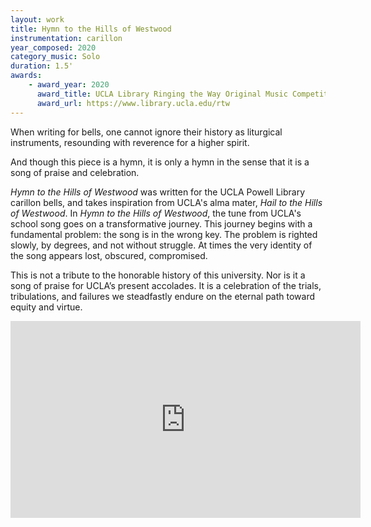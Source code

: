 ```yaml
---
layout: work
title: Hymn to the Hills of Westwood
instrumentation: carillon
year_composed: 2020
category_music: Solo
duration: 1.5'
awards:
    - award_year: 2020
      award_title: UCLA Library Ringing the Way Original Music Competition
      award_url: https://www.library.ucla.edu/rtw
---
```


<p class="teaser">When writing for bells, one cannot ignore their history as liturgical instruments, resounding with reverence for a higher spirit.</p>

And though this piece is a hymn, it is only a hymn in the sense that it is a song of praise and celebration.

_Hymn to the Hills of Westwood_ was written for the UCLA Powell Library carillon bells, and takes inspiration from UCLA's alma mater, _Hail to the Hills of Westwood_. In _Hymn to the Hills of Westwood_, the tune from UCLA's school song goes on a transformative journey. This journey begins with a fundamental problem: the song is in the wrong key. The problem is righted slowly, by degrees, and not without struggle. At times the very identity of the song appears lost, obscured, compromised.

This is not a tribute to the honorable history of this university. Nor is it a song of praise for UCLA’s present accolades. It is a celebration of the trials, tribulations, and failures we steadfastly endure on the eternal path toward equity and virtue.

<div class="center flex-video">
    <iframe width="560" height="315" src="https://www.youtube.com/embed/G10gyGIk8c8" frameborder="0" allow="accelerometer; autoplay; encrypted-media; gyroscope; picture-in-picture" allowfullscreen></iframe>
</div>